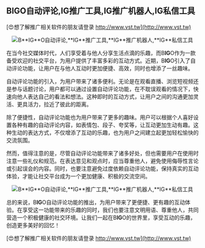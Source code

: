 ## **B**IG**O自动评论,**IG**推广工具,**IG**推广机器人,**IG**私信工具**

[😍想了解推广相关软件的朋友请登录 http://www.vst.tw](http://www.vst.tw)

 <center><img src="https://vst.tw/MP4/tuiguang/png/3.png" alt="B**IG**O自动评论,**IG**推广工具,**IG**推广机器人,**IG**私信工具"></center>

在当今社交媒体时代，人们享受着与他人分享生活点滴的乐趣，而B**IG**O作为一款备受欢迎的社交平台，为用户提供了丰富多彩的互动方式。近期，B**IG**O引入了自动评论功能，让用户在与他人互动时更加便捷、高效，同时也增添了一丝趣味。

自动评论功能的引入，为用户带来了诸多便利。无论是在观看直播、浏览短视频还是参与话题讨论，用户都可以通过设置自动评论功能，在不耽误观看的情况下，快速向他人表达自己的看法和想法。这种即时的互动方式，让用户之间的沟通更加灵活、更具活力，拉近了彼此的距离。

除了便捷性，自动评论功能也为用户带来了更多的趣味。用户可以根据个人喜好设置各种有趣的自动评论内容，如表情包、段子、夸奖等，让互动更加生动有趣。这种生动的表达方式，不仅增添了互动的乐趣，也为用户之间建立起更加轻松愉快的交流氛围。

然而，值得注意的是，尽管自动评论功能带来了诸多好处，但也需要用户在使用时注意一些礼仪和规范。在表达意见和观点时，应当尊重他人，避免使用侮辱性言论或引起误会的内容。同时，也要注意避免过度依赖自动评论功能，保持真实的互动体验，才能让社交平台成为一个更加健康、积极的交流空间。

 <center><img src="https://vst.tw/MP4/tuiguang/png/3.png" alt="B**IG**O自动评论,**IG**推广工具,**IG**推广机器人,**IG**私信工具"></center>

总的来说，B**IG**O自动评论功能的推出，为用户带来了更便捷、更有趣的互动体验。在享受这一功能带来的乐趣的同时，我们也要注意文明用语、尊重他人，共同营造一个积极健康的社交环境。让我们一起在B**IG**O的世界里，享受互动的乐趣，创造更多美好的回忆！

[😍想了解推广相关软件的朋友请登录 http://www.vst.tw](http://www.vst.tw)



